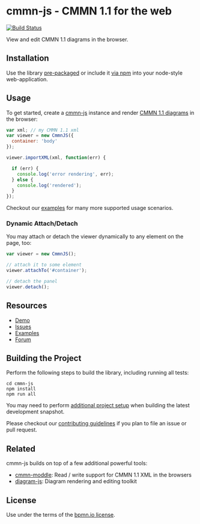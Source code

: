 # cmmn-js - CMMN 1.1 for the web

[![Build Status](https://travis-ci.com/bpmn-io/cmmn-js.svg?branch=develop)](https://travis-ci.com/bpmn-io/cmmn-js)

View and edit CMMN 1.1 diagrams in the browser.


## Installation

Use the library [pre-packaged](https://github.com/bpmn-io/cmmn-js-examples/tree/master/pre-packaged)
or include it [via npm](https://github.com/bpmn-io/cmmn-js-examples/tree/master/bundling)
into your node-style web-application.

## Usage

To get started, create a [cmmn-js](https://github.com/bpmn-io/cmmn-js) instance
and render [CMMN 1.1 diagrams](http://www.omg.org/spec/CMMN/1.1/) in the browser:

```javascript
var xml; // my CMMN 1.1 xml
var viewer = new CmmnJS({
  container: 'body'
});

viewer.importXML(xml, function(err) {

  if (err) {
    console.log('error rendering', err);
  } else {
    console.log('rendered');
  }
});
```

Checkout our [examples](https://github.com/bpmn-io/cmmn-js-examples) for many
more supported usage scenarios.


### Dynamic Attach/Detach

You may attach or detach the viewer dynamically to any element on the page, too:

```javascript
var viewer = new CmmnJS();

// attach it to some element
viewer.attachTo('#container');

// detach the panel
viewer.detach();
```


## Resources

*   [Demo](http://demo.bpmn.io/cmmn)
*   [Issues](https://github.com/bpmn-io/cmmn-js/issues)
*   [Examples](https://github.com/bpmn-io/cmmn-js-examples)
*   [Forum](https://forum.bpmn.io)


## Building the Project

Perform the following steps to build the library, including running all tests:

```
cd cmmn-js
npm install
npm run all
```

You may need to perform [additional project setup](./docs/project/SETUP.md) when
building the latest development snapshot.

Please checkout our [contributing guidelines](./.github/CONTRIBUTING.md) if you plan to
file an issue or pull request.


## Related

cmmn-js builds on top of a few additional powerful tools:

* [cmmn-moddle](https://github.com/bpmn-io/cmmn-moddle): Read / write support for CMMN 1.1 XML in the browsers
* [diagram-js](https://github.com/bpmn-io/diagram-js): Diagram rendering and editing toolkit


## License

Use under the terms of the [bpmn.io license](http://bpmn.io/license).
